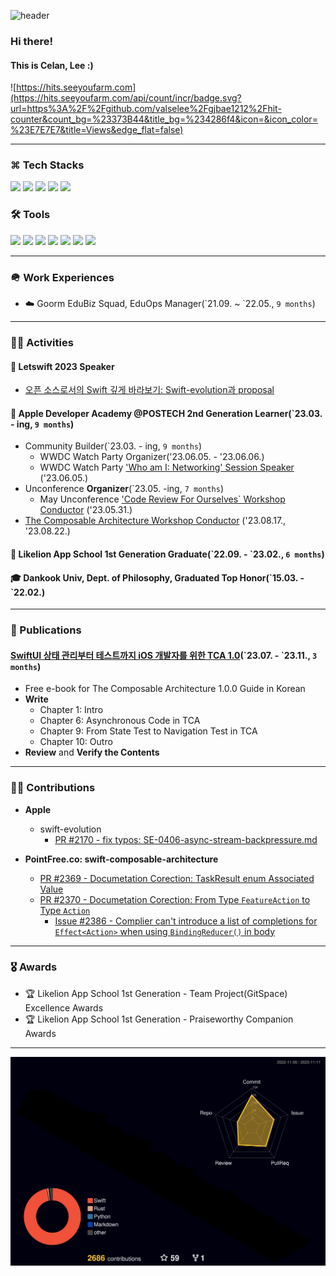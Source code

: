 ![header](https://capsule-render.vercel.app/api?type=waving&color=gradient&height=300&section=header&text=Hi👋🏻%20I'm%20SeungJun%20Lee&fontAlign=65&fontSize=45)

### Hi there!
#### This is Celan, Lee :)

![https://hits.seeyoufarm.com](https://hits.seeyoufarm.com/api/count/incr/badge.svg?url=https%3A%2F%2Fgithub.com/valselee%2Fgjbae1212%2Fhit-counter&count_bg=%23373B44&title_bg=%234286f4&icon=&icon_color=%23E7E7E7&title=Views&edge_flat=false)

<hr>

### ⌘ Tech Stacks

<p align='leading'>
  <img src="https://img.shields.io/badge/Swift-F05138?style=flat&logo=swift&logoColor=white"/>
  <img src="https://img.shields.io/badge/SwiftUI-0D0D0D?style=flat&logo=swift&logoColor=blue"/>
  <img src="https://img.shields.io/badge/Rust-000000?style=flat&logo=rust&logoColor=white"/>
  <img src="https://img.shields.io/badge/Vapor-0D0D0D?style=flat&logo=Vapor&logoColor=purple"/>
  <img src="https://img.shields.io/badge/Firebase-FFCA28?style=flat&logo=firebase&logoColor=white"/>
  
<!--   <img src="https://img.shields.io/badge/JavaScript-F7DF1E?style=flat&logo=JavaScript&logoColor=white"/>
  <img src="https://img.shields.io/badge/HTML5-E34F26?style=flat&logo=HTML5&logoColor=white"/>
  <img src="https://img.shields.io/badge/CSS3-1572B6?style=flat&logo=CSS3&logoColor=white"/>
  <img src="https://img.shields.io/badge/Python-3776AB?style=flat&logo=Python&logoColor=white"/> -->
  <br>
  
### 🛠 Tools
 <p align='leading'>
  <img src="https://img.shields.io/badge/Git-F05032?style=flat&logo=Git&logoColor=white"/>
  <img src="https://img.shields.io/badge/GitHub-181717?style=flat&logo=GitHub&logoColor=white"/>
  <img src="https://img.shields.io/badge/iTerm2-000000?style=flat&logo=iTerm2&logoColor=white"/>
<!--   <img src="https://img.shields.io/badge/Sublime Text-FF9800?style=flat&logo=Sublime Text&logoColor=white"/> -->
  <img src="https://img.shields.io/badge/Xcode-147EFB?style=flat&logo=Xcode&logoColor=white"/>
  <img src="https://img.shields.io/badge/Visual Studio Code-007ACC?style=flat&logo=Visual Studio Code&logoColor=white"/>
<!--   <img src="https://img.shields.io/badge/Slack-4A154B?style=flat&logo=Slack&logoColor=white"/> -->
  <img src="https://img.shields.io/badge/Notion-000000?style=flat&logo=Notion&logoColor=white"/>
  <img src="https://img.shields.io/badge/Discord-5865F2?style=flat&logo=Discord&logoColor=white"/>
</p>

---

### 🪖 Work Experiences
- ☁️ Goorm EduBiz Squad, EduOps Manager(\`21.09. ~ \`22.05., `9 months`) <br>

---

### 🏃🏻 Activities
#### 🎤 Letswift 2023 Speaker
  - [오픈 소스로서의 Swift 깊게 바라보기: Swift-evolution과 proposal](https://letswift.kr/2023/#programs)

####  Apple Developer Academy @POSTECH 2nd Generation Learner(\`23.03. - ing, `9 months`)
  - Community Builder(\`23.03. - ing, `9 months`)
    - WWDC Watch Party Organizer(\'23.06.05. - \'23.06.06.)
    - WWDC Watch Party ['Who am I: Networking' Session Speaker](https://brunch.co.kr/@3756ea803def4ac/87) (\'23.06.05.)
  - Unconference **Organizer**(\`23.05. -ing, `7 months`)
    - May Unconference ['Code Review For Ourselves` Workshop Conductor](https://github.com/DeveloperAcademy-POSTECH/Unconference2023/tree/main/UnconferenceWorkshop/UnconferenceWorkshop) (\'23.05.31.) 
  - [The Composable Architecture Workshop Conductor](https://github.com/ValseLee/TCA_Workshop) (\'23.08.17., \'23.08.22.) <br>

#### 🦁 Likelion App School 1st Generation Graduate(\`22.09. - \`23.02., `6 months`) <br>
#### 🎓 Dankook Univ, Dept. of Philosophy, Graduated Top Honor(\`15.03. - \`22.02.) <br>

---
### 📕 Publications
#### [SwiftUI 상태 관리부터 테스트까지 iOS 개발자를 위한 TCA 1.0](https://ridibooks.com/books/2773000087)(\`23.07. - \`23.11., `3 months`)
- Free e-book for The Composable Architecture 1.0.0 Guide in Korean
- **Write**
  - Chapter 1: Intro
  - Chapter 6: Asynchronous Code in TCA
  - Chapter 9: From State Test to Navigation Test in TCA
  - Chapter 10: Outro
- **Review** and **Verify the Contents**

---
### 🕺🏻 Contributions
- **Apple**
  - swift-evolution
    - [PR #2170 - fix typos: SE-0406-async-stream-backpressure.md](https://github.com/apple/swift-evolution/pull/2170)

- **PointFree.co: swift-composable-architecture**
  - [PR #2369 - Documetation Corection: TaskResult enum Associated Value](https://github.com/pointfreeco/swift-composable-architecture/pull/2369)
  - [PR #2370 - Documetation Corection: From Type `FeatureAction` to Type `Action`](https://github.com/pointfreeco/swift-composable-architecture/pull/2370)
    - [Issue #2386 - Complier can't introduce a list of completions for `Effect<Action>` when using `BindingReducer()` in body](https://github.com/pointfreeco/swift-composable-architecture/issues/2386)

---

### 🎖️ Awards
- 🏆 Likelion App School 1st Generation - Team Project(GitSpace) Excellence Awards <br>
- 🏆 Likelion App School 1st Generation - Praiseworthy Companion Awards <br>

---

<p align='center'>
  <img src="https://github.com/ValseLee/ValseLee/blob/main/profile-3d-contrib/profile-night-rainbow.svg"/>
</p>

<!--
<p align='center'>
  <img src="https://github-readme-stats.vercel.app/api?username=valselee&show_icons=true&theme=dark&layout=compact"/>
  <img src="https://github-readme-stats.vercel.app/api/top-langs/?username=valselee&show_icons=true&theme=dark&layout=compact"/>
</p>
-->
